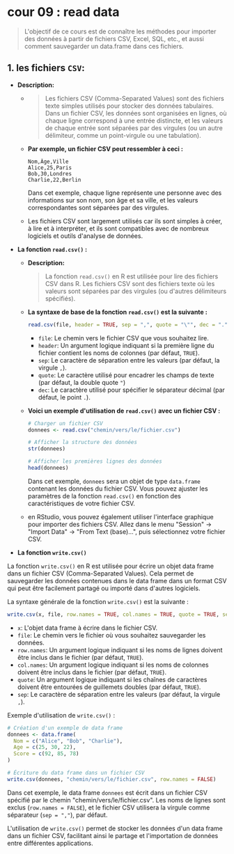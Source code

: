 # cour 09 : **read data**


>L'objectif de ce cours est de connaître les méthodes pour importer des données à partir de fichiers CSV, Excel, SQL, etc., et aussi comment sauvegarder un data.frame dans ces fichiers.


## 1. **les fichiers ``CSV``:**

- **Description:**

  - >Les fichiers CSV (Comma-Separated Values) sont des fichiers texte simples utilisés pour stocker des données tabulaires. Dans un fichier CSV, les données sont organisées en lignes, où chaque ligne correspond à une entrée distincte, et les valeurs de chaque entrée sont séparées par des virgules (ou un autre délimiteur, comme un point-virgule ou une tabulation).

  
  - **Par exemple, un fichier CSV peut ressembler à ceci :**

    ```plaintext
    Nom,Âge,Ville
    Alice,25,Paris
    Bob,30,Londres
    Charlie,22,Berlin
    ```

    Dans cet exemple, chaque ligne représente une personne avec des informations sur son nom, son âge et sa ville, et les valeurs correspondantes sont séparées par des virgules. 
  
  - Les fichiers CSV sont largement utilisés car ils sont simples à créer, à lire et à interpréter, et ils sont compatibles avec de nombreux logiciels et outils d'analyse de données.




- **La fonction `read.csv()` :**

  - **Description:**

    >La fonction `read.csv()` en R est utilisée pour lire des fichiers CSV  dans R. Les fichiers CSV sont des fichiers texte où les valeurs sont séparées par des virgules (ou d'autres délimiteurs spécifiés). 
    
  - **La syntaxe de base de la fonction `read.csv()` est la suivante :**

      ```R
      read.csv(file, header = TRUE, sep = ",", quote = "\"", dec = ".", ...)
      ```

      - `file`: Le chemin vers le fichier CSV que vous souhaitez lire.
      - `header`: Un argument logique indiquant si la première ligne du fichier contient les noms de colonnes (par défaut, `TRUE`).
      - `sep`: Le caractère de séparation entre les valeurs (par défaut, la virgule `,`).
      - `quote`: Le caractère utilisé pour encadrer les champs de texte (par défaut, la double quote `"`)
      - `dec`: Le caractère utilisé pour spécifier le séparateur décimal (par défaut, le point `.`).


  - **Voici un exemple d'utilisation de `read.csv()` avec un fichier CSV :**

      ```R
      # Charger un fichier CSV
      donnees <- read.csv("chemin/vers/le/fichier.csv")

      # Afficher la structure des données
      str(donnees)

      # Afficher les premières lignes des données
      head(donnees)
      ```

      Dans cet exemple, `donnees` sera un objet de type ``data.frame`` contenant les données du fichier CSV. Vous pouvez ajuster les paramètres de la fonction `read.csv()` en fonction des caractéristiques de votre fichier CSV.


  - en RStudio, vous pouvez également utiliser l'interface graphique pour importer des fichiers CSV. Allez dans le menu "Session" -> "Import Data" -> "From Text (base)...", puis sélectionnez votre fichier CSV.




- **La fonction `write.csv()`**

La fonction `write.csv()` en R est utilisée pour écrire un objet data frame dans un fichier CSV (Comma-Separated Values). Cela permet de sauvegarder les données contenues dans le data frame dans un format CSV qui peut être facilement partagé ou importé dans d'autres logiciels.

La syntaxe générale de la fonction `write.csv()` est la suivante :

```R
write.csv(x, file, row.names = TRUE, col.names = TRUE, quote = TRUE, sep = ",")
```

- `x`: L'objet data frame à écrire dans le fichier CSV.
- `file`: Le chemin vers le fichier où vous souhaitez sauvegarder les données.
- `row.names`: Un argument logique indiquant si les noms de lignes doivent être inclus dans le fichier (par défaut, `TRUE`).
- `col.names`: Un argument logique indiquant si les noms de colonnes doivent être inclus dans le fichier (par défaut, `TRUE`).
- `quote`: Un argument logique indiquant si les chaînes de caractères doivent être entourées de guillemets doubles (par défaut, `TRUE`).
- `sep`: Le caractère de séparation entre les valeurs (par défaut, la virgule `,`).

Exemple d'utilisation de `write.csv()` :

```R
# Création d'un exemple de data frame
donnees <- data.frame(
  Nom = c("Alice", "Bob", "Charlie"),
  Age = c(25, 30, 22),
  Score = c(92, 85, 78)
)

# Écriture du data frame dans un fichier CSV
write.csv(donnees, "chemin/vers/le/fichier.csv", row.names = FALSE)
```

Dans cet exemple, le data frame `donnees` est écrit dans un fichier CSV spécifié par le chemin "chemin/vers/le/fichier.csv". Les noms de lignes sont exclus (`row.names = FALSE`), et le fichier CSV utilisera la virgule comme séparateur (`sep = ","`), par défaut.

L'utilisation de `write.csv()` permet de stocker les données d'un data frame dans un fichier CSV, facilitant ainsi le partage et l'importation de données entre différentes applications.